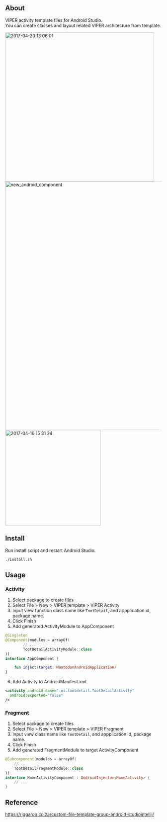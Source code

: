 ## About

VIPER activity template files for Android Studio.  
You can create classes and layout related VIPER architecture from template.

<img width="479" alt="2017-04-20 13 06 01" src="https://cloud.githubusercontent.com/assets/749051/25213367/27076a74-25cb-11e7-8096-212b38bf191a.png">

<img width="800" alt="new_android_component" src="https://cloud.githubusercontent.com/assets/749051/25069334/700ec254-22b9-11e7-900e-2b0afad4ef0c.png">

<img width="307" alt="2017-04-16 15 31 34" src="https://cloud.githubusercontent.com/assets/749051/25069348/d1ca382a-22b9-11e7-9276-ba03c18be5f7.png">

## Install

Run install script and restart Android Studio.

```bash
./install.sh
```

## Usage

### Activity

1. Select package to create files
2. Select File > New > VIPER template > VIPER Activity
3. Input view function class name like `TootDetail`, and appplication id, package name.
4. Click Finish
5. Add generated ActivityModule to AppComponent

```kotlin
@Singleton
@Component(modules = arrayOf(
        // ...
        TootDetailActivityModule::class
))
interface AppComponent {

    fun inject(target: MastodonAndroidApplication)
}
```

6. Add Activity to AndroidManifest.xml

```xml
<activity android:name=".ui.tootdetail.TootDetailActivity"
  android:exported="false"
/>
```

### Fragment

1. Select package to create files
2. Select File > New > VIPER template > VIPER Fragment
3. Input view class name like `TootDetail`, and appplication id, package name.
4. Click Finish
5. Add generated FragmentModule to target ActivityComponent


```kotlin
@Subcomponent(modules = arrayOf(
    // ...
    TootDetailFragmentModule::class
))
interface HomeActivityComponent : AndroidInjector<HomeActivity> {
    // ...
}

```


## Reference

https://riggaroo.co.za/custom-file-template-group-android-studiointellij/
